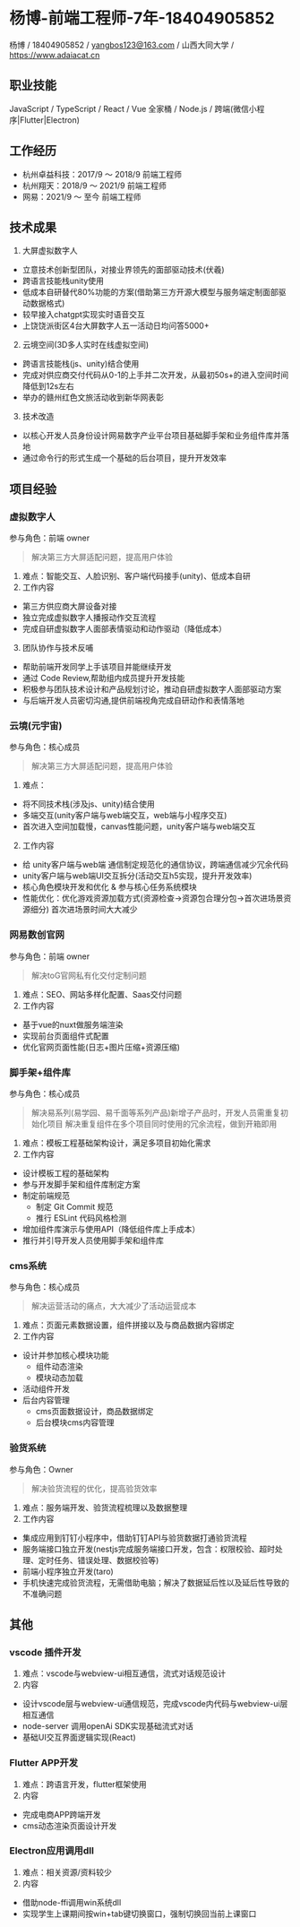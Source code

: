 # 杨博-前端工程师-7年-18404905852

杨博 / 18404905852 / yangbos123@163.com / 山西大同大学 / https://www.adaiacat.cn

## 职业技能

JavaScript / TypeScript / React / Vue 全家桶 / Node.js / 跨端(<span className="text-green">微信小程序</span>|<span className="text-blue">Flutter</span>|<span className="text-electron">Electron</span>)

## 工作经历

- 杭州卓益科技：2017/9 ～ 2018/9 前端工程师
- 杭州翔天：2018/9 ～ 2021/9 前端工程师
- 网易：2021/9 ～ 至今 前端工程师

## 技术成果

1. 大屏虚拟数字人

- 立意技术创新型团队，对接业界领先的面部驱动技术(伏羲)
- 跨语言技能栈unity使用
- 低成本自研替代80%功能的方案(借助第三方开源大模型与服务端定制面部驱动数据格式)
- 较早接入chatgpt实现实时语音交互
- 上饶饶派街区4台大屏数字人五一活动日均问答5000+

2. 云境空间(3D多人实时在线虚拟空间)

- 跨语言技能栈(js、unity)结合使用
- 完成对供应商交付代码从0-1的上手并二次开发，从最初50s+的进入空间时间降低到12s左右
- 举办的赣州红色文旅活动收到新华网表彰

3. 技术改造

- 以核心开发人员身份设计网易数字产业平台项目基础脚手架和业务组件库并落地
- 通过命令行的形式生成一个基础的后台项目，提升开发效率

## 项目经验

### 虚拟数字人

参与角色：前端 owner

> 解决第三方大屏适配问题，提高用户体验

1. 难点：智能交互、人脸识别、客户端代码接手(unity)、低成本自研
2. 工作内容
  - 第三方供应商大屏设备对接
  - 独立完成虚拟数字人播报动作交互流程
  - 完成自研虚拟数字人面部表情驱动和动作驱动（降低成本）
3. 团队协作与技术反哺
  - 帮助前端开发同学上手该项目并能继续开发
  - 通过 Code Review,帮助组内成员提升开发技能
  - 积极参与团队技术设计和产品规划讨论，推动自研虚拟数字人面部驱动方案
  - 与后端开发人员密切沟通,提供前端视角完成自研动作和表情落地

### 云境(元宇宙)

参与角色：核心成员

> 解决第三方大屏适配问题，提高用户体验

1. 难点：
  - 将不同技术栈(涉及js、unity)结合使用
  - 多端交互(unity客户端与web端交互，web端与小程序交互)
  - 首次进入空间加载慢，canvas性能问题，unity客户端与web端交互
2. 工作内容
  - 给 unity客户端与web端 通信制定规范化的通信协议，跨端通信减少冗余代码
  - unity客户端与web端UI交互拆分(活动交互h5实现，提升开发效率)
  - 核心角色模块开发和优化 & 参与核心任务系统模块
  - 性能优化：优化游戏资源加载方式(资源检查->资源包合理分包->首次进场景资源细分) 首次进场景时间大大减少

### 网易数创官网

参与角色：前端 owner

> 解决toG官网私有化交付定制问题

1. 难点：SEO、网站多样化配置、Saas交付问题
2. 工作内容
  - 基于<span className="text-vue">vue</span>的nuxt做服务端渲染
  - 实现前台页面组件式配置
  - 优化官网页面性能(日志+图片压缩+资源压缩)

### 脚手架+组件库

参与角色：核心成员

> 解决易系列(易学园、易千面等系列产品)新增子产品时，开发人员需重复初始化项目
> 解决重复组件在多个项目同时使用的冗余流程，做到开箱即用

1. 难点：模板工程基础架构设计，满足多项目初始化需求
2. 工作内容
  - 设计模板工程的基础架构
  - 参与开发脚手架和组件库制定方案
  - 制定前端规范
    - 制定 Git Commit 规范
    - 推行 ESLint 代码风格检测
  - 增加组件库演示与使用API（降低组件库上手成本）
  - 推行并引导开发人员使用脚手架和组件库

### cms系统

参与角色：核心成员

> 解决运营活动的痛点，大大减少了活动运营成本

1. 难点：页面元素数据设置，组件拼接以及与商品数据内容绑定
2. 工作内容
  - 设计并参加核心模块功能
    - 组件动态渲染
    - 模块动态加载
  - 活动组件开发
  - 后台内容管理
    - cms页面数据设计，商品数据绑定
    - 后台模块cms内容管理

### 验货系统

参与角色：Owner

> 解决验货流程的优化，提高验货效率

1. 难点：服务端开发、验货流程梳理以及数据整理
2. 工作内容
  - 集成应用到钉钉小程序中，借助钉钉API与验货数据打通验货流程
  - 服务端接口独立开发(<span className="text-nestjs">nestjs</span>完成服务端接口开发，包含：权限校验、超时处理、定时任务、错误处理、数据校验等)
  - 前端小程序独立开发(<span className="text-taro">taro</span>)
  - 手机快速完成验货流程，无需借助电脑；解决了数据延后性以及延后性导致的不准确问题

## 其他

### vscode 插件开发

1. 难点：vscode与webview-ui相互通信，流式对话规范设计
2. 内容
  - 设计vscode层与webview-ui通信规范，完成vscode内代码与webview-ui层相互通信
  - node-server 调用openAi SDK实现基础流式对话
  - 基础UI交互界面逻辑实现(<span className="text-react">React</span>)

### Flutter APP开发

1. 难点：跨语言开发，<span className="text-blue">flutter</span>框架使用
2. 内容
  - 完成电商APP跨端开发
  - cms动态渲染页面设计开发

### Electron应用调用dll

1. 难点：相关资源/资料较少
2. 内容
  - 借助node-ffi调用win系统dll
  - 实现学生上课期间按win+tab键切换窗口，强制切换回当前上课窗口
